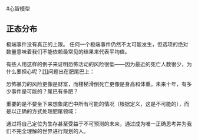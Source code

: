 
#心智模型 

## 正态分布



极端事件没有真正的上限。
任何一个极端事件仍然不太可能发生，但选项的绝对数量意味着我们不能依赖最常见的结果来代表平均值。


有些人用这样的例子来证明恐怖活动的风险很低——因为最近的死亡人数很少，为什么要担心呢？[[1]](https://fs.blog/2018/05/probabilistic-thinking/#_ftn1)问题出在肥尾巴上：

恐怖暴力的风险更像是财富，而楼梯滑倒死亡更像是身高和体重。未来十年，有多少事件是可能的？尾巴有多肥？

重要的是不要坐下来想象尾巴中所有可能的情况（根据定义，这是不可能的），而是以正确的方式处理肥尾领域：

通过将自己定位为生存甚至受益于不可预测的未来，通过成为唯一正确思考并为我们不完全理解的世界进行规划的人。